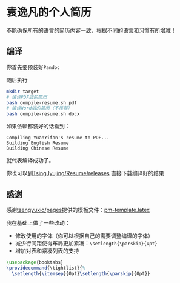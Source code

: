 # 袁逸凡的个人简历

不能确保所有的语言的简历内容一致，根据不同的语言和习惯有所增减！

## 编译

你首先要预装好`Pandoc`

随后执行

```bash
mkdir target
# 编译PDF版的简历
bash compile-resume.sh pdf
# 编译Word版的简历（不推荐）
bash compile-resume.sh docx
```

如果依赖都装好的话看到：

```
Compiling YuanYifan's resume to PDF...
Building English Resume
Building Chinese Resume
```

就代表编译成功了。

你也可以到[TsingJyujing/Resume/releases](https://github.com/TsingJyujing/Resume/releases) 直接下载编译好的结果

## 感谢

感谢[tzengyuxio/pages](https://github.com/tzengyuxio/pages)提供的模板文件：[pm-template.latex](https://github.com/tzengyuxio/pages/blob/gh-pages/pandoc/pm-template.latex)

我在基础上做了一些改动：
- 修改使用的字体（你可以根据自己的需要调整编译的字体）
- 减少行间距使得布局更加紧凑：`\setlength{\parskip}{4pt}`
- 增加对表和紧凑列表的支持

```latex
\usepackage{booktabs}
\providecommand{\tightlist}{%
  \setlength{\itemsep}{0pt}\setlength{\parskip}{0pt}}
```
